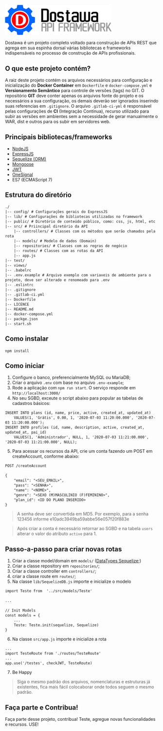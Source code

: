 <img src="public/images/logo.png"  width="350">

Dostawa é um projeto completo voltado para construção de APIs REST que agrega em sua espinha dorsal várias bibliotecas e frameworks indispensáveis no processo de construção de APIs profissionais.

## O que este projeto contém?

A raiz deste projeto contém os arquivos necessários para configuração e inicialização do **Docker Container** em `Dockerfile` e `docker-compose.yml` e **Versionamento Semântico** para controle de versões (tags) no GIT. O repositório **GIT** deve conter apenas os arquivos fonte do projeto e os necessários a sua configuração, os demais deverão ser ignorados inserindo suas referencias em `.gitignore`. O arquivo `.gitlab-ci-yml` é responsável pelas configurações de **CI** (Integração Contínua), recurso utilizado para subir as versões em ambientes sem a necessidade de gerar manualmente o WAR, dist e outros para os subir em servidores web.

## Principais bibliotecas/frameworks

*  [NodeJS](https://nodejs.org/en/)
*  [ExpressJS](https://expressjs.com/pt-br/)
*  [Sequelize (ORM)](https://sequelize.org/)
*  [Mongoose](https://mongoosejs.com/)
*  [JWT](https://jwt.io/)
*  [OneSignal](https://onesignal.com/)
*  ES7 (ECMAScript 7)

## Estrutura do diretório
```
./
|-- config/ # Configurações gerais do ExpressJS 
|-- lib/ # Configurações de bibliotecas utilizadas no framework
|-- public/ # Diretório de conteúdo público, como: css, js, html, etc
|-- src/ # Priincipal diretório da API
    |-- controllers/ # Classes com os métodos que serão chamados pela rota
    |-- models/ # Modelo de dados (Domain)
    |-- repositories/ # Classes com as regras de negócio
    |-- routes/ # Classes com as rotas da API
    |-- app.js
|-- test/
|-- views/
|-- .babelrc
|-- .env.example # Arquivo exemplo com variaveis de ambiente para o projeto, deve ser alterado e renomeado para .env
|-- .eslintrc
|-- .gitignore
|-- .gitlab-ci.yml
|-- Dockerfile
|-- LICENCE
|-- README.md
|-- docker-compose.yml
|-- packge.json
|-- start.sh
```

## Como instalar
`npm install`

## Como iniciar

1. Configure o banco, preferencialmente MySQL ou MariaDB;
3. Criar o arquivo `.env` com base no arquivo `.env-example`;
4. Rode a aplicação com `npm run start`. O serviço responde em `http://localhost:3000/`
5. No seu SGBD, exceute o script abaixo para popular as tabelas de cadastros básicos:

```
INSERT INTO plans (id, name, price, active, created_at, updated_at) 
    VALUES(1, 'Grátis', 0.00, 1, '2020-07-03 11:20:00.000', '2020-07-03 11:20:00.000');
INSERT INTO profiles (id, name, description, active, created_at, updated_at, pai_id) 
    VALUES(1, 'Administrador', NULL, 1, '2020-07-03 11:21:00.000', '2020-07-03 11:21:00.000', NULL);
```
5. Para acessar os recursos da API, crie um conta fazendo um POST em createAccount, conforme abaixo:
 
```
POST /createAccount

{
	"email": "<SEU_EMAIL>",
	"pass": "<SENHA>",
	"name": "<NOME>",
	"genre": "<SEXO (M)MASCULINIO (F)FEMININO>",	
	"plan_id": <ID DO PLANO INSERIDO>
}
```
>  A senha deve ser convertida em MD5. Por exemplo, para a senha 123456 informe e10adc3949ba59abbe56e057f20f883e

>  Após criar a conta é necessário retornar ao SGBD e na tabela `users` alterar o valor do atributo `active` para 1.

## Passo-a-passo para criar novas rotas

1.  Criar a classe model/domain em `models/` ([DataTypes Sequelize](https://sequelize.org/master/manual/model-basics.html#data-types);)
2.  Criar a classe repository em `repositories/`;
3.  Criar a classe controller em `controllers/`;
4.  criar a classe route em `routes/`;
5.  Na classe `lib/SequelizeDB.js` importe e inicialize o modelo
```
import Teste from  '../src/models/Teste'

...

// Init Models
const models = {
    ...
    Teste: Teste.init(sequelize, Sequelize)
}
```
6.  Na classe `src/app.js` importe e inicialize a rota
```
...
import TesteRoute from './routes/TesteRoute'
...
app.use('/testes', checkJWT, TesteRoute)
```
7. Be Happy

>  Siga o mesmo padrão dos arquivos, nomenclaturas e estruturas já existentes, fica mais fácil colocaborar onde todos seguem o mesmo padrão.

## Faça parte e Contribua!
Faça parte desse projeto, contribua! Teste, agregue novas funcionalidades e recursos. USE!